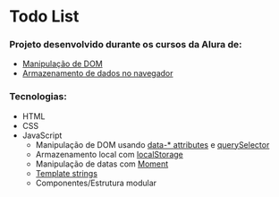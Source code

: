 # Todo List

### Projeto desenvolvido durante os cursos da Alura de:

- [Manipulação de DOM](https://cursos.alura.com.br/course/javascript-manipulacao-dom)
- [Armazenamento de dados no navegador](https://cursos.alura.com.br/course/js-web-armazenando-dados-navegador)

### Tecnologias:

- HTML
- CSS
- JavaScript
  - Manipulação de DOM usando [data-* attributes](https://www.w3schools.com/tags/att_data-.asp) e [querySelector](https://developer.mozilla.org/en-US/docs/Web/API/Document/querySelector)
  - Armazenamento local com [localStorage](https://developer.mozilla.org/en-US/docs/Web/API/Window/localStorage)
  - Manipulação de datas com [Moment](https://momentjs.com/)
  - [Template strings](https://developer.mozilla.org/en-US/docs/Web/JavaScript/Reference/Template_literals)
  - Componentes/Estrutura modular